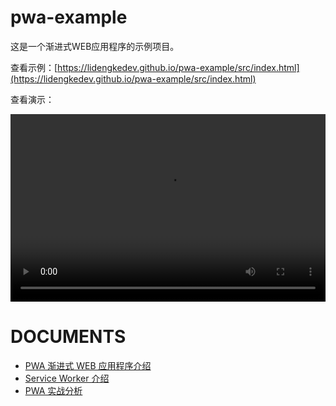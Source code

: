# pwa-example
这是一个渐进式WEB应用程序的示例项目。

查看示例：[https://lidengkedev.github.io/pwa-example/src/index.html](https://lidengkedev.github.io/pwa-example/src/index.html)

查看演示：

<video controls width="100%" height="300px" loop src="https://lidengkedev.github.io/pwa-example/static/20210224_102642.mp4"><img src="https://lidengkedev.github.io/pwa-example/static/20210224_102642.gif" width="100%" height="300px"></video>

# DOCUMENTS

- [PWA 渐进式 WEB 应用程序介绍](./docs/introduce.md)
- [Service Worker 介绍](./docs/service-worker.md)
- [PWA 实战分析](./docs/example.md)